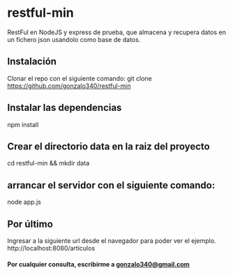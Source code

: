 # restful-min
RestFul en NodeJS y express de prueba, que almacena y recupera datos en un fichero json usandolo como base de datos.

## Instalación
Clonar el repo con el siguiente comando:
git clone https://github.com/gonzalo340/restful-min

## Instalar las dependencias
npm install

## Crear el directorio data en la raiz del proyecto
cd restful-min && mkdir data

## arrancar el servidor con el siguiente comando:
node app.js

## Por último
Ingresar a la siguiente url desde el navegador para poder ver el ejemplo.
http://localhost:8080/articulos

#### Por cualquier consulta, escribirme a gonzalo340@gmail.com
